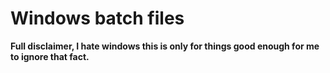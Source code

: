 # Windows batch files
**Full disclaimer, I hate windows this is only for things good enough for me to
ignore that fact.**


